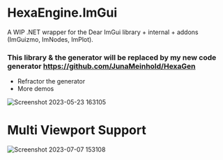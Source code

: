 # HexaEngine.ImGui

A WIP .NET wrapper for the Dear ImGui library + internal + addons (ImGuizmo, ImNodes, ImPlot).
### This library & the generator will be replaced by my new code generator https://github.com/JunaMeinhold/HexaGen
  
- Refractor the generator
- More demos

  
![Screenshot 2023-05-23 163105](https://github.com/JunaMeinhold/HexaEngine.ImGui/assets/46632782/e15288c5-e0f1-4feb-8589-abd2ca92fffb)

# Multi Viewport Support
![Screenshot 2023-07-07 153108](https://github.com/JunaMeinhold/HexaEngine.ImGui/assets/46632782/efb715f8-2dee-4bd2-8fa5-d1bc2195129a)
